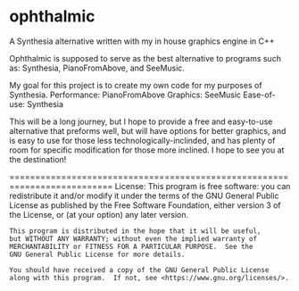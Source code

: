 # ophthalmic

A Synthesia alternative written with my in house graphics engine in C++

Ophthalmic is supposed to serve as the best alternative to programs such as:
Synthesia, PianoFromAbove, and SeeMusic.

My goal for this project is to create my own code for my purposes of Synthesia.
Performance:  PianoFromAbove
Graphics:     SeeMusic
Ease-of-use:  Synthesia

This will be a long journey, but I hope to provide a free and easy-to-use alternative that
preforms well, but will have options for better graphics, and is easy to use for those less technologically-inclinded,
and has plenty of room for specific modification for those more inclined.
I hope to see you at the destination!

==========================================================================
                             License:
    This program is free software: you can redistribute it and/or modify
    it under the terms of the GNU General Public License as published by
    the Free Software Foundation, either version 3 of the License, or
    (at your option) any later version.

    This program is distributed in the hope that it will be useful,
    but WITHOUT ANY WARRANTY; without even the implied warranty of
    MERCHANTABILITY or FITNESS FOR A PARTICULAR PURPOSE.  See the
    GNU General Public License for more details.

    You should have received a copy of the GNU General Public License
    along with this program.  If not, see <https://www.gnu.org/licenses/>.
